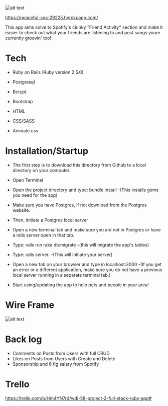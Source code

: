 ![alt text](https://i.imgur.com/PuF8jvJ.png)

https://peaceful-sea-29225.herokuapp.com/

This app aims solve to Spotify's clunky "Friend Activity" section and make it easier to check out what your friends are listening to and post songs youre currently groovin' too!

# Tech

* Ruby on Rails (Ruby version 2.5.0)

* Postgresql

* Bcrypt

* Bootstrap

* HTML

* CSS/SASS

* Animate.css
    
    
# Installation/Startup
    
* The first step is to download this directory from Github to a local directory on your computer.

* Open Terminal 

* Open the project directory and type: bundle install      -(This installs gems you need for the app)

* Make sure you have Postgres, if not download from the Postgres website. 

* Then, initiate a Postgres local server

* Open a new terminal tab and make sure you are not in Postgres or have a rails server open in that tab.

* Type: rails run rake db:migrate 
    -(this will migrate the app's tables)

* Type: rails server. 
    -(This will initiate your server)

* Open a new tab on your browser and type in localhost:3000
    -(If you get an error or a different application, make sure you do not have a previous local server running in a separate terminal tab.)

* Start using/updating the app to help pets and people in your area!

# Wire Frame

![alt text](https://i.imgur.com/ccm0WQJ.jpg)

# Back log

- Comments on Posts from Users with full CRUD
- Likes on Posts from Users with Create and Delete
- Sponsorship and 6 fig salary from Spotify

# Trello

https://trello.com/b/Hm4YN7rd/wdi-58-project-2-full-stack-ruby-app#
